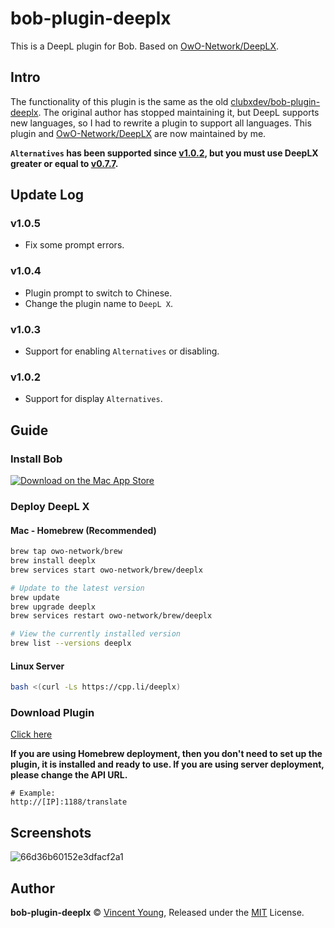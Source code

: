 # bob-plugin-deeplx
This is a DeepL plugin for Bob. Based on [OwO-Network/DeepLX](https://github.com/OwO-Network/DeepLX).

## Intro
The functionality of this plugin is the same as the old [clubxdev/bob-plugin-deeplx](https://github.com/clubxdev/bob-plugin-deeplx). 
The original author has stopped maintaining it, but DeepL supports new languages, so I had to rewrite a plugin to support all languages. This plugin and [OwO-Network/DeepLX](https://github.com/OwO-Network/DeepLX) are now maintained by me.

**`Alternatives` has been supported since [v1.0.2](https://github.com/missuo/bob-plugin-deeplx#v102), but you must use DeepLX greater or equal to [v0.7.7](https://github.com/OwO-Network/DeepLX).**

## Update Log
### v1.0.5
- Fix some prompt errors.

### v1.0.4
- Plugin prompt to switch to Chinese.
- Change the plugin name to `DeepL X`.

### v1.0.3
- Support for enabling `Alternatives` or disabling.

### v1.0.2
- Support for display `Alternatives`.

## Guide
### Install Bob
[![Download on the Mac App Store](https://cdn.ripperhe.com/oss/master/2022/0626/Download_on_the_Mac_App_Store_Badge_US-UK_RGB_blk_092917.svg)](https://apps.apple.com/cn/app/id1630034110#?platform=mac)

### Deploy DeepL X
#### Mac - Homebrew (Recommended)
```bash
brew tap owo-network/brew
brew install deeplx
brew services start owo-network/brew/deeplx

# Update to the latest version
brew update
brew upgrade deeplx
brew services restart owo-network/brew/deeplx

# View the currently installed version
brew list --versions deeplx
```
#### Linux Server
```bash
bash <(curl -Ls https://cpp.li/deeplx)
```

### Download Plugin
[Click here](https://github.com/missuo/bob-plugin-deeplx/releases)

**If you are using Homebrew deployment, then you don't need to set up the plugin, it is installed and ready to use. If you are using server deployment, please change the API URL.**
 ```
 # Example:
 http://[IP]:1188/translate
 ```

## Screenshots
![66d36b60152e3dfacf2a1](https://missuo.ru/file/66d36b60152e3dfacf2a1.png)

## Author
**bob-plugin-deeplx** © [Vincent Young](https://github.com/missuo), Released under the [MIT](./LICENSE) License.<br>
